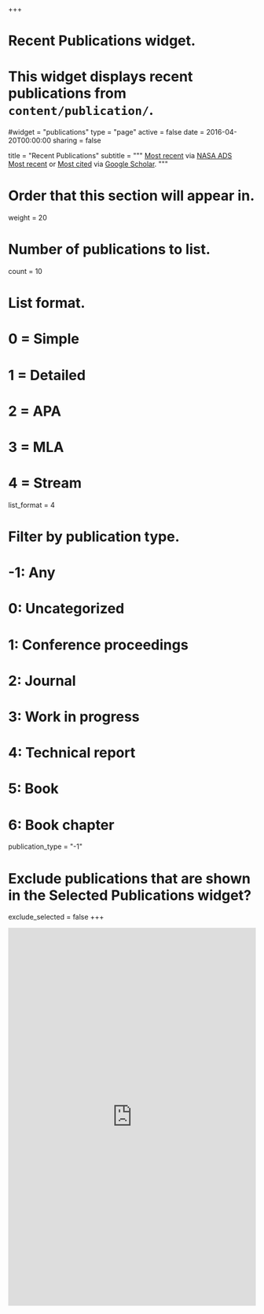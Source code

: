 +++
# Recent Publications widget.
# This widget displays recent publications from `content/publication/`.
#widget = "publications"
type = "page"
active = false
date = 2016-04-20T00:00:00
sharing = false

title = "Recent Publications"
subtitle = """
<a href="http://adsabs.harvard.edu/cgi-bin/nph-abs_connect?db_key=AST&db_key=PRE&qform=AST&arxiv_sel=astro-ph&arxiv_sel=cs&arxiv_sel=gr-qc&arxiv_sel=hep-ex&arxiv_sel=hep-ph&arxiv_sel=math&arxiv_sel=math-ph&arxiv_sel=nlin&arxiv_sel=nucl-ex&arxiv_sel=physics&arxiv_sel=q-bio&sim_query=YES&ned_query=YES&adsobj_query=YES&aut_xct=YES&aut_req=YES&aut_logic=SIMPLE&obj_logic=OR&author=Ford%2C+Eric+B%0D%0AFord%2C+E.+B.%0D%0AFord%2C+Eric+%0D%0A-Ford%2C+Eric+C.%0D%0A-Ford%2C+Eric+A.%0D%0A-Ford%2C+Erin%0D%0A-Ford%2C+Edward%0D%0A-Ford%2C+Elaina%0D%0A-Kaaret%2C+Philip&object=&start_mon=&start_year=1996&end_mon=&end_year=&ttl_logic=OR&title=&txt_logic=OR&text=&nr_to_return=200&start_nr=1&jou_pick=ALL&article_sel=YES&ref_stems=&data_and=ALL&group_and=ALL&start_entry_day=&start_entry_mon=&start_entry_year=&end_entry_day=&end_entry_mon=&end_entry_year=&min_score=&sort=SCORE&data_type=SHORT&aut_req=YES&ttl_syn=YES&txt_syn=YES&aut_wt=1.0&obj_wt=1.0&ttl_wt=0.3&txt_wt=3.0&aut_wgt=YES&obj_wgt=YES&ttl_wgt=YES&txt_wgt=YES&ttl_sco=YES&txt_sco=YES&version=1"  target="_blank">Most recent</a> via <a href="http://adsabs.harvard.edu/abstract_service.html" target="_blank">NASA ADS</a>
<br />
<a href ="http://scholar.google.com/citations?sortby=pubdate&hl=en&user=TePFO-YAAAAJ&view_op=list_works" target="_blank">Most recent</a> or <a href="http://scholar.google.com/citations?user=TePFO-YAAAAJ&hl=en" target="_blank">Most cited</a> 
via <a href="http://scholar.google.com/citations?view_op=new_profile&hl=en"  target="_blank" >Google Scholar</a>. 
"""

# Order that this section will appear in.
weight = 20

# Number of publications to list.
count = 10

# List format.
#   0 = Simple
#   1 = Detailed
#   2 = APA
#   3 = MLA
#   4 = Stream
list_format = 4

# Filter by publication type.
# -1: Any
#  0: Uncategorized
#  1: Conference proceedings
#  2: Journal
#  3: Work in progress
#  4: Technical report
#  5: Book
#  6: Book chapter
publication_type = "-1"

# Exclude publications that are shown in the Selected Publications widget?
exclude_selected = false
+++

<iframe align=center src=http://adsabs.harvard.edu/cgi-bin/nph-abs_connect?db_key=AST&db_key=PRE&qform=AST&arxiv_sel=astro-ph&arxiv_sel=cs&arxiv_sel=gr-qc&arxiv_sel=hep-ex&arxiv_sel=hep-ph&arxiv_sel=math&arxiv_sel=math-ph&arxiv_sel=nlin&arxiv_sel=nucl-ex&arxiv_sel=physics&arxiv_sel=q-bio&sim_query=YES&ned_query=YES&adsobj_query=YES&aut_xct=YES&aut_req=YES&aut_logic=SIMPLE&obj_logic=OR&author=Ford%2C+Eric+B%0D%0AFord%2C+E.+B.%0D%0AFord%2C+Eric+%0D%0A-Ford%2C+Eric+C.%0D%0A-Ford%2C+Eric+A.%0D%0A-Ford%2C+Erin%0D%0A-Ford%2C+Edward%0D%0A-Ford%2C+Elaina%0D%0A-Kaaret%2C+Philip&object=&start_mon=&start_year=1996&end_mon=&end_year=&ttl_logic=OR&title=&txt_logic=OR&text=&nr_to_return=200&start_nr=1&jou_pick=ALL&article_sel=YES&ref_stems=&data_and=ALL&group_and=ALL&start_entry_day=&start_entry_mon=&start_entry_year=&end_entry_day=&end_entry_mon=&end_entry_year=&min_score=&sort=SCORE&data_type=SHORT&aut_req=YES&ttl_syn=YES&txt_syn=YES&aut_wt=1.0&obj_wt=1.0&ttl_wt=0.3&txt_wt=3.0&aut_wgt=YES&obj_wgt=YES&ttl_wgt=YES&txt_wgt=YES&ttl_sco=YES&txt_sco=YES&version=1 width=100% height=768 frameBorder=0 scrolling=auto ></iframe>


